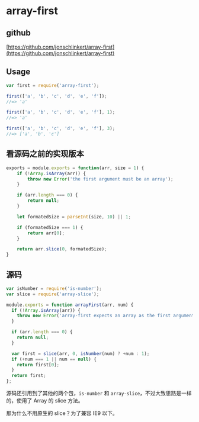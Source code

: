 # array-first

## github

[https://github.com/jonschlinkert/array-first](https://github.com/jonschlinkert/array-first)

## Usage

```javascript
var first = require('array-first');

first(['a', 'b', 'c', 'd', 'e', 'f']);
//=> 'a'

first(['a', 'b', 'c', 'd', 'e', 'f'], 1);
//=> 'a'

first(['a', 'b', 'c', 'd', 'e', 'f'], 3);
//=> ['a', 'b', 'c']
```

## 看源码之前的实现版本

```javascript
exports = module.exports = function(arr, size = 1) {
    if (!Array.isArray(arr)) {
        throw new Error('the first argument must be an array');
    }

    if (arr.length === 0) {
        return null;
    }

    let formatedSize = parseInt(size, 10) || 1;

    if (formatedSize === 1) {
        return arr[0];
    }

    return arr.slice(0, formatedSize);
}
```

## 源码

```javascript
var isNumber = require('is-number');
var slice = require('array-slice');

module.exports = function arrayFirst(arr, num) {
  if (!Array.isArray(arr)) {
    throw new Error('array-first expects an array as the first argument.');
  }

  if (arr.length === 0) {
    return null;
  }

  var first = slice(arr, 0, isNumber(num) ? +num : 1);
  if (+num === 1 || num == null) {
    return first[0];
  }
  return first;
};
```

源码还引用到了其他的两个包，`is-number` 和 `array-slice`，不过大致思路是一样的，使用了 Array 的 slice 方法。

那为什么不用原生的 slice？为了兼容 IE9 以下。
